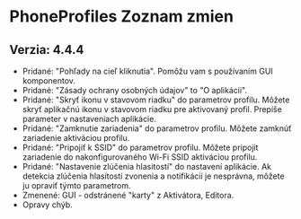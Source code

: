 PhoneProfiles Zoznam zmien 
==========================

Verzia: 4.4.4
--------------
- Pridané: "Pohľady na cieľ kliknutia". Pomôžu vam s používaním GUI komponentov.
- Pridané: "Zásady ochrany osobných údajov" to "O aplikácii".
- Pridané: "Skryť ikonu v stavovom riadku" do parametrov profilu. Môžete skryť aplikačnú ikonu v stavovom riadku pre aktivovaný profil. Prepíše parameter v nastaveniach aplikácie. 
- Pridané: "Zamknutie zariadenia" do parametrov profilu. Môžete zamknúť zariadenie aktiváciou profilu.
- Pridané: "Pripojiť k SSID" do parametrov profilu. Môžete pripojit zariadenie do nakonfigurovaného Wi-Fi SSID aktiváciou profilu.
- Pridané: "Nastavenie zlúčenia hlasitostí" do nastavení aplikácie. Ak detekcia zlúčenia hlasitostí zvonenia a notifikácií je nesprávna, môžete ju opraviť týmto parametrom.
- Zmenené: GUI - odstránené "karty" z Aktivátora, Editora.
- Opravy chýb.
